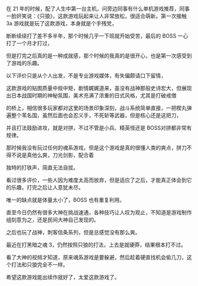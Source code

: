 在 21 年的时候，配了人生中第一台主机，问旁边同事有什么单机游戏推荐，同事一脸奸笑说：《只狼》，这款游戏玩起来让人非常放松，很适合萌新。第一次接触 3a 游戏就是玩了这款游戏，本身就是个手残党，

断断续续打了差不多半年，那个时候几乎一下班就开始受苦，最后的 BOSS 一心打了一个月才打过，

但是打完之后真的是一种成就感，那个时候的我真的是很开心，也是第一次感受到了游戏的乐趣。



以下评价只是从个人出发，不是专业游戏媒体，有失偏颇请口下留情，

这款游戏的贴图质量中规中矩，剧情娓娓道来，虽没有战神那般史诗宏大，但展现出日本战国时期的神秘氛围，美术充满了浓重的日式风格，尤其是打破戒僧

的桥上，相信很多玩家都对这里的场景印象深刻，战斗系统简单直接，一把楔丸弹遍整个苇名国，虽然后面也会忍义手，不死斩等武器，但是核心还是这把刀，

并且打法鼓励进攻，就是对拼，不过不管是小兵、精英怪还是 BOSS对拼都非常有规律。

那时候我没有玩过任何的魂系游戏，但是这个游戏是真的很懂人类的爽点，拼刀不得不说是真他么爽，刀光剑影，配合着

独特的打铁声，简直无法自拔。

看过很多评价，一些人因为难度太高而放弃，但是适应了之后，才能真正体会到它的乐趣，打完之后让人意犹未尽。

唯一的缺点就是体量太小了，BOSS 也有重复利用。



直至今日仍然有很多大神在挑战速通，各种技巧让人叹为观止，不知道是游戏制作组刻意为之，还是民间大神自己发现的。



之后也玩了战神，刺客信条系列，但是总感觉没有那么爽。

最近在打黑暗之魂 3，仍然按照只狼的打法，上去是就硬莽，结果根本打不过。

看了大神的视频才知道，原来魂系游戏是要躲避，然后趁着硬直找机会偷几刀，这个打法和只狼完全不一样。



希望这款游戏能出续作就好了，太爱这款游戏了。

